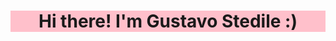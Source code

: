 <div style="background-color: pink">
  <h1 align="center">Hi there! I'm Gustavo Stedile :)</h1>
</div>
